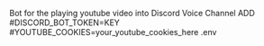 Bot for the playing youtube video into Discord Voice Channel
ADD
#DISCORD_BOT_TOKEN=KEY
#YOUTUBE_COOKIES=your_youtube_cookies_here
.env
